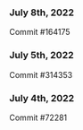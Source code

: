 ### July 8th, 2022

Commit #164175

### July 5th, 2022

Commit #314353


### July 4th, 2022

Commit #72281
